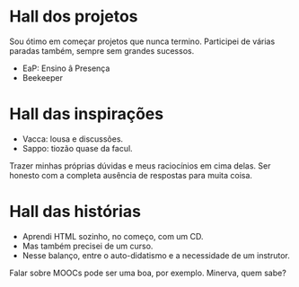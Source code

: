 # Hall dos projetos

Sou ótimo em começar projetos que nunca termino.
Participei de várias paradas também, sempre sem grandes sucessos.

* EaP: Ensino â Presença
* Beekeeper


# Hall das inspirações

* Vacca: lousa e discussões.
* Sappo: tiozão quase da facul.

Trazer minhas próprias dúvidas e meus raciocínios em cima delas.
Ser honesto com a completa ausência de respostas para muita coisa.


# Hall das histórias

* Aprendi HTML sozinho, no começo, com um CD.
* Mas também precisei de um curso.
* Nesse balanço, entre o auto-didatismo e a necessidade de um instrutor.

Falar sobre MOOCs pode ser uma boa, por exemplo. Minerva, quem sabe?
